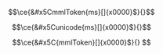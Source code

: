 ```math 
\ce{&#x5CmmlToken{ms}[]{x0000}$}{}
```
```math 
\ce{&#x5Cunicode{ms}[]{x0000}$}{}
```
```math 
\ce{&#x5C{mmlToken}[]{x0000}$}{}
